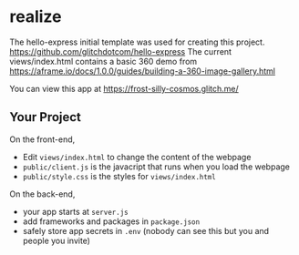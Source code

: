 # realize

The hello-express initial template was used for creating this project. https://github.com/glitchdotcom/hello-express
The current views/index.html contains a basic 360 demo from https://aframe.io/docs/1.0.0/guides/building-a-360-image-gallery.html

You can view this app at 
https://frost-silly-cosmos.glitch.me/

## Your Project

On the front-end,

- Edit `views/index.html` to change the content of the webpage
- `public/client.js` is the javacript that runs when you load the webpage
- `public/style.css` is the styles for `views/index.html`

On the back-end,

- your app starts at `server.js`
- add frameworks and packages in `package.json`
- safely store app secrets in `.env` (nobody can see this but you and people you invite)


